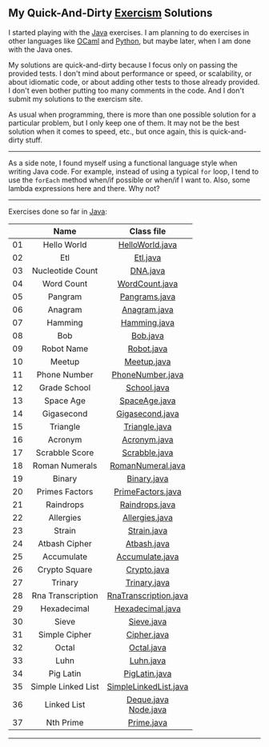 My Quick-And-Dirty [Exercism](http://exercism.io) Solutions
-----------------------------------------------------------

I started playing with the [Java](http://exercism.io/languages/java) exercises. I am planning to do exercises in other languages like [OCaml](http://exercism.io/languages/ocaml) and [Python](http://exercism.io/languages/python), but maybe later, when I am done with the Java ones.

My solutions are quick-and-dirty because I focus only on passing the provided tests. I don't mind about performance or speed, or scalability, or about idiomatic code, or about adding other tests to those already provided. I don't even bother putting too many comments in the code. And I don't submit my solutions to the exercism site.

As usual when programming, there is more than one possible solution for a particular problem, but I only keep one of them. It may not be the best solution when it comes to speed, etc., but once again, this is quick-and-dirty stuff.

---

As a side note, I found myself using a functional language style when writing Java code. For example, instead of using a typical `for` loop, I tend to use the `forEach` method when/if possible or when/if I want to. Also, some lambda expressions here and there. Why not?

---

Exercises done so far in [Java](./java):

| | Name | Class file
:--:|:----:|:----------:|
01 | Hello World        | [HelloWorld.java](./java/hello-world/src/main/java/HelloWorld.java)
02 | Etl                | [Etl.java](./java/etl/src/main/java/Etl.java)
03 | Nucleotide Count   | [DNA.java](./java/nucleotide-count/src/main/java/DNA.java)
04 | Word Count         | [WordCount.java](./java/word-count/src/main/java/WordCount.java)
05 | Pangram            | [Pangrams.java](./java/pangram/src/main/java/Pangrams.java)
06 | Anagram            | [Anagram.java](./java/anagram/src/main/java/Anagram.java)
07 | Hamming            | [Hamming.java](./java/hamming/src/main/java/Hamming.java)
08 | Bob                | [Bob.java](./java/bob/src/main/java/Bob.java)
09 | Robot Name         | [Robot.java](./java/robot-name/src/main/java/Robot.java)
10 | Meetup             | [Meetup.java](./java/meetup/src/main/java/Meetup.java)
11 | Phone Number       | [PhoneNumber.java](./java/phone-number/src/main/java/PhoneNumber.java)
12 | Grade School       | [School.java](./java/grade-school/src/main/java/School.java)
13 | Space Age          | [SpaceAge.java](./java/space-age/src/main/java/SpaceAge.java)
14 | Gigasecond         | [Gigasecond.java](./java/gigasecond/src/main/java/Gigasecond.java)
15 | Triangle           | [Triangle.java](./java/triangle/src/main/java/Triangle.java)
16 | Acronym            | [Acronym.java](./java/acronym/src/main/java/Acronym.java)
17 | Scrabble Score     | [Scrabble.java](./java/scrabble-score/src/main/java/Scrabble.java)
18 | Roman Numerals     | [RomanNumeral.java](./java/roman-numerals/src/main/java/RomanNumeral.java)
19 | Binary             | [Binary.java](./java/binary/src/main/java/Binary.java)
20 | Primes Factors     | [PrimeFactors.java](./java/prime-factors/src/main/java/PrimeFactors.java)
21 | Raindrops          | [Raindrops.java](./java/raindrops/src/main/java/Raindrops.java)
22 | Allergies          | [Allergies.java](./java/allergies/src/main/java/Allergies.java)
23 | Strain             | [Strain.java](./java/strain/src/main/java/Strain.java)
24 | Atbash Cipher      | [Atbash.java](./java/atbash-cipher/src/main/java/Atbash.java)
25 | Accumulate         | [Accumulate.java](./java/accumulate/src/main/java/Accumulate.java)
26 | Crypto Square      | [Crypto.java](./java/crypto-square/src/main/java/Crypto.java)
27 | Trinary            | [Trinary.java](./java/trinary/src/main/java/Trinary.java)
28 | Rna Transcription  | [RnaTranscription.java](./java/rna-transcription/src/main/java/RnaTranscription.java)
29 | Hexadecimal        | [Hexadecimal.java](./java/hexadecimal/src/main/java/Hexadecimal.java)
30 | Sieve              | [Sieve.java](./java/sieve/src/main/java/Sieve.java)
31 | Simple Cipher      | [Cipher.java](./java/simple-cipher/src/main/java/Cipher.java)
32 | Octal              | [Octal.java](./java/octal/src/main/java/Octal.java)
33 | Luhn               | [Luhn.java](./java/luhn/src/main/java/Luhn.java)
34 | Pig Latin          | [PigLatin.java](./java/pig-latin/src/main/java/PigLatin.java)
35 | Simple Linked List | [SimpleLinkedList.java](./java/simple-linked-list/src/main/java/SimpleLinkedList.java)
36 | Linked List        | [Deque.java](./java/linked-list/src/main/java/Deque.java) <br> [Node.java](./java/linked-list/src/main/java/Node.java)
37 | Nth Prime          | [Prime.java](./java/nth-prime/src/main/java/Prime.java)

---
